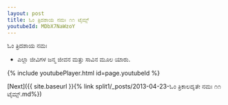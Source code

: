 ```yaml
---
layout: post
title: ಓಂ ತ್ರಿದಶಾಯ ನಮಃ ೧೧ ಟೈಮ್ಸ್
youtubeId: MDbX7NaWzoY
---
```

 
 
 ಓಂ ತ್ರಿದಶಾಯ ನಮಃ  
 
 -  ಎಲ್ಲಾ ಜೀವಿಗಳ ಜನ್ಮ ಜೀವನ ಮತ್ತು ಸಾವಿನ ಮೂಲ ಯಾರು. 
 
  
 
  
 
 
 
 
 
 


{% include youtubePlayer.html id=page.youtubeId %}
 
[Next]({{ site.baseurl }}{% link  split1/_posts/2013-04-23-ಓಂ ತ್ರಿಕಾಲದೃತೇ ನಮಃ ೧೧ ಟೈಮ್ಸ್.md%})
 
